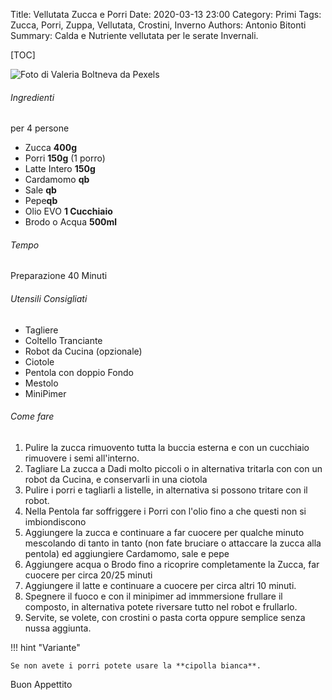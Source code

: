 Title: Vellutata Zucca e Porri
Date: 2020-03-13 23:00
Category: Primi
Tags: Zucca, Porri, Zuppa, Vellutata, Crostini, Inverno
Authors: Antonio Bitonti
Summary: Calda e Nutriente vellutata per le serate Invernali.

[TOC]

<div class="uk-thumbnail uk-thumbnail-small">
    <img src="{attach}images/shallow-focus-photography-of-squash-soup-1277483.jpg" alt="Foto di Valeria Boltneva da Pexels">

</div>

###### Ingredienti
per 4 persone

- Zucca **400g**
- Porri **150g** (1 porro)
- Latte Intero  **150g**
- Cardamomo **qb**
- Sale      **qb**
- Pepe**qb**
- Olio EVO  **1 Cucchiaio**
- Brodo o Acqua **500ml**

###### Tempo
Preparazione 40 Minuti

###### Utensili Consigliati
- Tagliere
- Coltello Tranciante
- Robot da Cucina (opzionale)
- Ciotole
- Pentola con doppio Fondo
- Mestolo
- MiniPimer

###### Come fare
1. Pulire la zucca rimuovento tutta la buccia esterna e con un cucchiaio rimuovere i semi all'interno.
2. Tagliare La zucca a Dadi molto piccoli o in alternativa tritarla con con un robot da Cucina, e conservarli in una ciotola
3. Pulire i porri e tagliarli a listelle, in alternativa si possono tritare con il robot.
4. Nella Pentola far soffriggere i Porri con l'olio fino a che questi non si imbiondiscono
5. Aggiungere la zucca e continuare a far cuocere per qualche minuto mescolando di tanto in tanto (non fate bruciare o attaccare la zucca alla pentola) ed aggiungiere Cardamomo, sale e pepe
6. Aggiungere acqua o Brodo fino a ricoprire completamente la Zucca, far cuocere per circa 20/25 minuti
7. Aggiungere il latte e continuare a cuocere per circa altri 10 minuti.
8. Spegnere il fuoco e con il minipimer ad immmersione frullare il composto, in alternativa potete riversare tutto nel robot e frullarlo.
9. Servite, se volete, con crostini o pasta corta oppure semplice senza nussa aggiunta.

!!! hint "Variante"

    Se non avete i porri potete usare la **cipolla bianca**.

Buon Appettito
